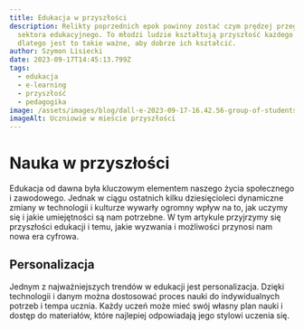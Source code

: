 ```yaml
---
title: Edukacja w przyszłości
description: Relikty poprzednich epok powinny zostać czym prędzej przegnane z
  sektora edukacyjnego. To młodzi ludzie kształtują przyszłość każdego z nas -
  dlatego jest to takie ważne, aby dobrze ich kształcić.
author: Szymon Lisiecki
date: 2023-09-17T14:45:13.799Z
tags:
  - edukacja
  - e-learning
  - przyszłość
  - pedagogika
image: /assets/images/blog/dall·e-2023-09-17-16.42.56-group-of-students-working-on-a-project-in-a-skyscraper-with-a-futuristic-city-in-the-background-digital-art.png
imageAlt: Uczniowie w mieście przyszłości
---
```

# N﻿auka w przyszłości

<!--StartFragment-->

Edukacja od dawna była kluczowym elementem naszego życia społecznego i zawodowego. Jednak w ciągu ostatnich kilku dziesięcioleci dynamiczne zmiany w technologii i kulturze wywarły ogromny wpływ na to, jak uczymy się i jakie umiejętności są nam potrzebne. W tym artykule przyjrzymy się przyszłości edukacji i temu, jakie wyzwania i możliwości przynosi nam nowa era cyfrowa.

<!--EndFragment-->

## Personalizacja

<!--StartFragment-->

Jednym z najważniejszych trendów w edukacji jest personalizacja. Dzięki technologii i danym można dostosować proces nauki do indywidualnych potrzeb i tempa ucznia. Każdy uczeń może mieć swój własny plan nauki i dostęp do materiałów, które najlepiej odpowiadają jego stylowi uczenia się.

<!--EndFragment-->